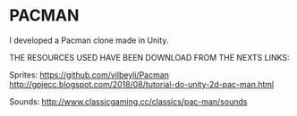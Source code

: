 # PACMAN


I developed a Pacman clone made in Unity. 

THE RESOURCES USED HAVE BEEN DOWNLOAD FROM THE NEXTS LINKS: 

Sprites: 
https://github.com/vilbeyli/Pacman
http://gpjecc.blogspot.com/2018/08/tutorial-do-unity-2d-pac-man.html

Sounds: http://www.classicgaming.cc/classics/pac-man/sounds
